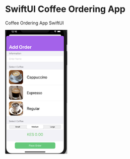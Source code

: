 # SwiftUI Coffee Ordering App
Coffee Ordering App SwiftUI

<img src="assets/image.png" width="200">


